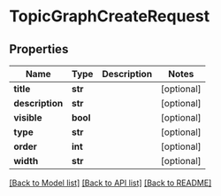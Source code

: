 # TopicGraphCreateRequest

## Properties
Name | Type | Description | Notes
------------ | ------------- | ------------- | -------------
**title** | **str** |  | [optional] 
**description** | **str** |  | [optional] 
**visible** | **bool** |  | [optional] 
**type** | **str** |  | [optional] 
**order** | **int** |  | [optional] 
**width** | **str** |  | [optional] 

[[Back to Model list]](../README.md#documentation-for-models) [[Back to API list]](../README.md#documentation-for-api-endpoints) [[Back to README]](../README.md)


